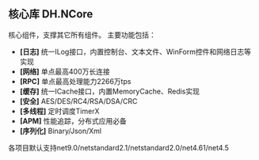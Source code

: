 ## 核心库 DH.NCore
核心组件，支撑其它所有组件。
主要功能包括：
+ **[日志]** 统一ILog接口，内置控制台、文本文件、WinForm控件和网络日志等实现
+ **[网络]** 单点最高400万长连接
+ **[RPC]** 单点最高处理能力2266万tps
+ **[缓存]** 统一ICache接口，内置MemoryCache、Redis实现
+ **[安全]** AES/DES/RC4/RSA/DSA/CRC
+ **[多线程]** 定时调度TimerX
+ **[APM]** 性能追踪，分布式应用必备
+ **[序列化]** Binary/Json/Xml

各项目默认支持net9.0/netstandard2.1/netstandard2.0/net4.61/net4.5